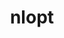 ---
title: "nlopt"
layout: cache
categories: [package, develop]
meta: {"versions": ["2.7.0"], "compilers": ["cce@=15.0.1", "gcc@=11.1.0"], "oss": ["rhel8", "ubuntu20.04"], "platforms": ["linux"], "targets": ["ppc64le", "x86_64_v3", "zen4"], "stacks": ["e4s", "e4s-cray-rhel", "e4s-power", "root"], "num_specs": 19, "num_specs_by_stack": {"e4s-cray-rhel": 17, "root": 19, "e4s-power": 1, "e4s": 1}}
spec_details: [{"hash": "7cg3vd26qyjpxrfnlgn5dl2cubtj4bwx", "compiler": "cce@=15.0.1", "versions": ["2.7.0"], "os": "rhel8", "platform": "linux", "target": "zen4", "variants": ["build_system=cmake", "build_type=Release", "~cxx", "generator=make", "~guile", "~ipo", "~matlab", "~octave", "+python", "+shared"], "stacks": ["e4s-cray-rhel", "root"], "size": "-", "tarball": "https://binaries.spack.io/develop/build_cache/linux-rhel8-zen4/cce-15.0.1/nlopt-2.7.0/linux-rhel8-zen4-cce-15.0.1-nlopt-2.7.0-7cg3vd26qyjpxrfnlgn5dl2cubtj4bwx.spack"}, {"hash": "52esniik3rg6ielv67xv3sycrrzhxfkl", "compiler": "cce@=15.0.1", "versions": ["2.7.0"], "os": "rhel8", "platform": "linux", "target": "zen4", "variants": ["build_system=cmake", "build_type=Release", "~cxx", "generator=make", "~guile", "~ipo", "~matlab", "~octave", "+python", "+shared"], "stacks": ["e4s-cray-rhel", "root"], "size": "-", "tarball": "https://binaries.spack.io/develop/build_cache/linux-rhel8-zen4/cce-15.0.1/nlopt-2.7.0/linux-rhel8-zen4-cce-15.0.1-nlopt-2.7.0-52esniik3rg6ielv67xv3sycrrzhxfkl.spack"}, {"hash": "bbblfqpfggygelnbtxdt6ygc3u7mlb7f", "compiler": "cce@=15.0.1", "versions": ["2.7.0"], "os": "rhel8", "platform": "linux", "target": "zen4", "variants": ["build_system=cmake", "build_type=Release", "~cxx", "generator=make", "~guile", "~ipo", "~matlab", "~octave", "+python", "+shared"], "stacks": ["e4s-cray-rhel", "root"], "size": "-", "tarball": "https://binaries.spack.io/develop/build_cache/linux-rhel8-zen4/cce-15.0.1/nlopt-2.7.0/linux-rhel8-zen4-cce-15.0.1-nlopt-2.7.0-bbblfqpfggygelnbtxdt6ygc3u7mlb7f.spack"}, {"hash": "vtbdver732zrnplocy27ms5lqx5kfa4p", "compiler": "cce@=15.0.1", "versions": ["2.7.0"], "os": "rhel8", "platform": "linux", "target": "zen4", "variants": ["build_system=cmake", "build_type=Release", "~cxx", "generator=make", "~guile", "~ipo", "~matlab", "~octave", "+python", "+shared"], "stacks": ["e4s-cray-rhel", "root"], "size": "-", "tarball": "https://binaries.spack.io/develop/build_cache/linux-rhel8-zen4/cce-15.0.1/nlopt-2.7.0/linux-rhel8-zen4-cce-15.0.1-nlopt-2.7.0-vtbdver732zrnplocy27ms5lqx5kfa4p.spack"}, {"hash": "bta753kpwssfrw5piusbijno4hbirv4u", "compiler": "cce@=15.0.1", "versions": ["2.7.0"], "os": "rhel8", "platform": "linux", "target": "zen4", "variants": ["build_system=cmake", "build_type=Release", "~cxx", "generator=make", "~guile", "~ipo", "~matlab", "~octave", "+python", "+shared"], "stacks": ["e4s-cray-rhel", "root"], "size": "-", "tarball": "https://binaries.spack.io/develop/build_cache/linux-rhel8-zen4/cce-15.0.1/nlopt-2.7.0/linux-rhel8-zen4-cce-15.0.1-nlopt-2.7.0-bta753kpwssfrw5piusbijno4hbirv4u.spack"}, {"hash": "bkumfz54ctascsvvrmy3b6cbcmob565m", "compiler": "cce@=15.0.1", "versions": ["2.7.0"], "os": "rhel8", "platform": "linux", "target": "zen4", "variants": ["build_system=cmake", "build_type=Release", "~cxx", "generator=make", "~guile", "~ipo", "~matlab", "~octave", "+python", "+shared"], "stacks": ["e4s-cray-rhel", "root"], "size": "-", "tarball": "https://binaries.spack.io/develop/build_cache/linux-rhel8-zen4/cce-15.0.1/nlopt-2.7.0/linux-rhel8-zen4-cce-15.0.1-nlopt-2.7.0-bkumfz54ctascsvvrmy3b6cbcmob565m.spack"}, {"hash": "cdgwtgknflhqpz5kw5elnx4h2w6cbibq", "compiler": "cce@=15.0.1", "versions": ["2.7.0"], "os": "rhel8", "platform": "linux", "target": "zen4", "variants": ["build_system=cmake", "build_type=Release", "~cxx", "generator=make", "~guile", "~ipo", "~matlab", "~octave", "+python", "+shared"], "stacks": ["e4s-cray-rhel", "root"], "size": "-", "tarball": "https://binaries.spack.io/develop/build_cache/linux-rhel8-zen4/cce-15.0.1/nlopt-2.7.0/linux-rhel8-zen4-cce-15.0.1-nlopt-2.7.0-cdgwtgknflhqpz5kw5elnx4h2w6cbibq.spack"}, {"hash": "fichrd2gnqie5cuqp3dm2qogknuxjkgn", "compiler": "cce@=15.0.1", "versions": ["2.7.0"], "os": "rhel8", "platform": "linux", "target": "zen4", "variants": ["build_system=cmake", "build_type=Release", "~cxx", "generator=make", "~guile", "~ipo", "~matlab", "~octave", "+python", "+shared"], "stacks": ["e4s-cray-rhel", "root"], "size": "-", "tarball": "https://binaries.spack.io/develop/build_cache/linux-rhel8-zen4/cce-15.0.1/nlopt-2.7.0/linux-rhel8-zen4-cce-15.0.1-nlopt-2.7.0-fichrd2gnqie5cuqp3dm2qogknuxjkgn.spack"}, {"hash": "g7ey62odu3ggqlqwmvqwowvc2pxl7ywa", "compiler": "cce@=15.0.1", "versions": ["2.7.0"], "os": "rhel8", "platform": "linux", "target": "zen4", "variants": ["build_system=cmake", "build_type=Release", "~cxx", "generator=make", "~guile", "~ipo", "~matlab", "~octave", "+python", "+shared"], "stacks": ["e4s-cray-rhel", "root"], "size": "-", "tarball": "https://binaries.spack.io/develop/build_cache/linux-rhel8-zen4/cce-15.0.1/nlopt-2.7.0/linux-rhel8-zen4-cce-15.0.1-nlopt-2.7.0-g7ey62odu3ggqlqwmvqwowvc2pxl7ywa.spack"}, {"hash": "iiqqkeekzhy6lf367u2bftqmbgj2k4gx", "compiler": "cce@=15.0.1", "versions": ["2.7.0"], "os": "rhel8", "platform": "linux", "target": "zen4", "variants": ["build_system=cmake", "build_type=Release", "~cxx", "generator=make", "~guile", "~ipo", "~matlab", "~octave", "+python", "+shared"], "stacks": ["e4s-cray-rhel", "root"], "size": "-", "tarball": "https://binaries.spack.io/develop/build_cache/linux-rhel8-zen4/cce-15.0.1/nlopt-2.7.0/linux-rhel8-zen4-cce-15.0.1-nlopt-2.7.0-iiqqkeekzhy6lf367u2bftqmbgj2k4gx.spack"}, {"hash": "ibcmwfpz6l5jxxo4r4flnbkghgic5myn", "compiler": "cce@=15.0.1", "versions": ["2.7.0"], "os": "rhel8", "platform": "linux", "target": "zen4", "variants": ["build_system=cmake", "build_type=Release", "~cxx", "generator=make", "~guile", "~ipo", "~matlab", "~octave", "+python", "+shared"], "stacks": ["e4s-cray-rhel", "root"], "size": "-", "tarball": "https://binaries.spack.io/develop/build_cache/linux-rhel8-zen4/cce-15.0.1/nlopt-2.7.0/linux-rhel8-zen4-cce-15.0.1-nlopt-2.7.0-ibcmwfpz6l5jxxo4r4flnbkghgic5myn.spack"}, {"hash": "skna7clf7d4byvel6b6kodlaq262jl5c", "compiler": "cce@=15.0.1", "versions": ["2.7.0"], "os": "rhel8", "platform": "linux", "target": "zen4", "variants": ["build_system=cmake", "build_type=Release", "~cxx", "generator=make", "~guile", "~ipo", "~matlab", "~octave", "+python", "+shared"], "stacks": ["e4s-cray-rhel", "root"], "size": "-", "tarball": "https://binaries.spack.io/develop/build_cache/linux-rhel8-zen4/cce-15.0.1/nlopt-2.7.0/linux-rhel8-zen4-cce-15.0.1-nlopt-2.7.0-skna7clf7d4byvel6b6kodlaq262jl5c.spack"}, {"hash": "o5x2dlnsbexrot32yutghztqs7rcv57o", "compiler": "cce@=15.0.1", "versions": ["2.7.0"], "os": "rhel8", "platform": "linux", "target": "zen4", "variants": ["build_system=cmake", "build_type=Release", "~cxx", "generator=make", "~guile", "~ipo", "~matlab", "~octave", "+python", "+shared"], "stacks": ["e4s-cray-rhel", "root"], "size": "-", "tarball": "https://binaries.spack.io/develop/build_cache/linux-rhel8-zen4/cce-15.0.1/nlopt-2.7.0/linux-rhel8-zen4-cce-15.0.1-nlopt-2.7.0-o5x2dlnsbexrot32yutghztqs7rcv57o.spack"}, {"hash": "pyp2nemdb4rd2wut25nizwweyl77dogq", "compiler": "cce@=15.0.1", "versions": ["2.7.0"], "os": "rhel8", "platform": "linux", "target": "zen4", "variants": ["build_system=cmake", "build_type=Release", "~cxx", "generator=make", "~guile", "~ipo", "~matlab", "~octave", "+python", "+shared"], "stacks": ["e4s-cray-rhel", "root"], "size": "-", "tarball": "https://binaries.spack.io/develop/build_cache/linux-rhel8-zen4/cce-15.0.1/nlopt-2.7.0/linux-rhel8-zen4-cce-15.0.1-nlopt-2.7.0-pyp2nemdb4rd2wut25nizwweyl77dogq.spack"}, {"hash": "vla4tyyevnc2d7edz7dvzuchovh3f4dy", "compiler": "cce@=15.0.1", "versions": ["2.7.0"], "os": "rhel8", "platform": "linux", "target": "zen4", "variants": ["build_system=cmake", "build_type=Release", "~cxx", "generator=make", "~guile", "~ipo", "~matlab", "~octave", "+python", "+shared"], "stacks": ["e4s-cray-rhel", "root"], "size": "-", "tarball": "https://binaries.spack.io/develop/build_cache/linux-rhel8-zen4/cce-15.0.1/nlopt-2.7.0/linux-rhel8-zen4-cce-15.0.1-nlopt-2.7.0-vla4tyyevnc2d7edz7dvzuchovh3f4dy.spack"}, {"hash": "x7shnqkyghls2yu23x2vuf5c5ocdl55k", "compiler": "cce@=15.0.1", "versions": ["2.7.0"], "os": "rhel8", "platform": "linux", "target": "zen4", "variants": ["build_system=cmake", "build_type=Release", "~cxx", "generator=make", "~guile", "~ipo", "~matlab", "~octave", "+python", "+shared"], "stacks": ["e4s-cray-rhel", "root"], "size": "-", "tarball": "https://binaries.spack.io/develop/build_cache/linux-rhel8-zen4/cce-15.0.1/nlopt-2.7.0/linux-rhel8-zen4-cce-15.0.1-nlopt-2.7.0-x7shnqkyghls2yu23x2vuf5c5ocdl55k.spack"}, {"hash": "t42itptczvfg24nl5gegmhacplulmx75", "compiler": "cce@=15.0.1", "versions": ["2.7.0"], "os": "rhel8", "platform": "linux", "target": "zen4", "variants": ["build_system=cmake", "build_type=Release", "~cxx", "generator=make", "~guile", "~ipo", "~matlab", "~octave", "+python", "+shared"], "stacks": ["e4s-cray-rhel", "root"], "size": "-", "tarball": "https://binaries.spack.io/develop/build_cache/linux-rhel8-zen4/cce-15.0.1/nlopt-2.7.0/linux-rhel8-zen4-cce-15.0.1-nlopt-2.7.0-t42itptczvfg24nl5gegmhacplulmx75.spack"}, {"hash": "poaj4pczy5xq7ha6rpdjqeyhk2i7db23", "compiler": "gcc@=11.1.0", "versions": ["2.7.0"], "os": "ubuntu20.04", "platform": "linux", "target": "ppc64le", "variants": ["build_system=cmake", "build_type=Release", "~cxx", "generator=make", "~guile", "~ipo", "~matlab", "~octave", "+python", "+shared"], "stacks": ["e4s-power", "root"], "size": "-", "tarball": "https://binaries.spack.io/develop/build_cache/linux-ubuntu20.04-ppc64le/gcc-11.1.0/nlopt-2.7.0/linux-ubuntu20.04-ppc64le-gcc-11.1.0-nlopt-2.7.0-poaj4pczy5xq7ha6rpdjqeyhk2i7db23.spack"}, {"hash": "ej2t2iu4egxf32svzaotqzzyeb7dncly", "compiler": "gcc@=11.1.0", "versions": ["2.7.0"], "os": "ubuntu20.04", "platform": "linux", "target": "x86_64_v3", "variants": ["build_system=cmake", "build_type=Release", "~cxx", "generator=make", "~guile", "~ipo", "~matlab", "~octave", "+python", "+shared"], "stacks": ["e4s", "root"], "size": "-", "tarball": "https://binaries.spack.io/develop/build_cache/linux-ubuntu20.04-x86_64_v3/gcc-11.1.0/nlopt-2.7.0/linux-ubuntu20.04-x86_64_v3-gcc-11.1.0-nlopt-2.7.0-ej2t2iu4egxf32svzaotqzzyeb7dncly.spack"}]
---